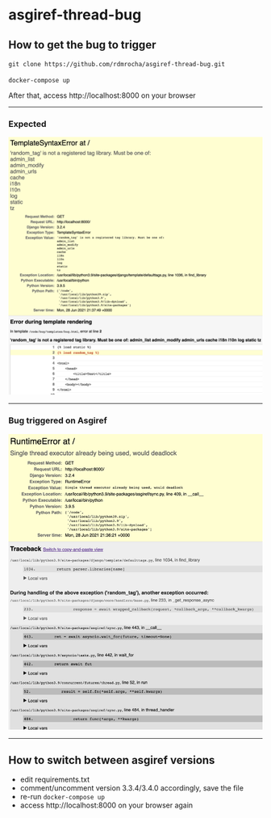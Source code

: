 # asgiref-thread-bug

## How to get the bug to trigger

```
git clone https://github.com/rdmrocha/asgiref-thread-bug.git

docker-compose up
```
After that, access http://localhost:8000 on your browser
<hr>

### Expected
<img src="expected.png">
<hr>

### Bug triggered on Asgiref
<img src="bug_triggered.png">
<hr>

## How to switch between asgiref versions

- edit requirements.txt
- comment/uncomment version 3.3.4/3.4.0 accordingly, save the file
- re-run ```docker-compose up```
- access http://localhost:8000 on your browser again
